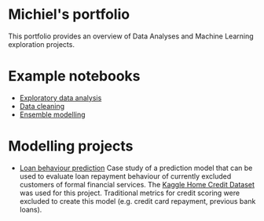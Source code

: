 # Michiel's portfolio
This portfolio provides an overview of Data Analyses and Machine Learning exploration projects. 

# Example notebooks
- [Exploratory data analysis](https://github.com/Dutchmick/Home_Credit/blob/master/notebooks/Homecred%20-%20Exploratory%20analysis.ipynb)
- [Data cleaning](https://github.com/Dutchmick/Home_Credit/blob/master/notebooks/Homecred%20-%20Data%20cleaning.ipynb)
- [Ensemble modelling](https://github.com/Dutchmick/Home_Credit/blob/master/notebooks/Homecred%20-%20ML%20ensemble.ipynb)

# Modelling projects
- [Loan behaviour prediction](https://github.com/Dutchmick/Home_Credit.git)
Case study of a prediction model that can be used to evaluate loan repayment behaviour of currently excluded customers of formal financial services. The [Kaggle Home Credit Dataset](https://www.kaggle.com/c/home-credit-default-risk) was used for this project. Traditional metrics for credit scoring were excluded to create this model (e.g. credit card repayment, previous bank loans).
